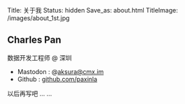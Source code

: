 Title: 关于我
Status: hidden
Save_as: about.html
TitleImage: /images/about_1st.jpg


## Charles Pan

数据开发工程师 @ 深圳

- Mastodon : @aksura@cmx.im
- Github   : [github.com/paxinla](https://github.com/paxinla)

以后再写吧 ... ...
